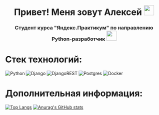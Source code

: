<h1 align="center">Привет! Меня зовут Алексей</a> 
<img src="https://github.com/blackcater/blackcater/raw/main/images/Hi.gif" height="32"/></h1>
<h3 align="center">Студент курса "Яндекс.Практикум" по направлению Python-разработчик</a> 
<img src="https://github.com/gilbarbara/logos/blob/master/logos/python.svg" height="32"/></h3>

# Стек технологий:
![Python](https://img.shields.io/badge/python-3670A0?style=for-the-badge&logo=python&logoColor=ffdd54)
![Django](https://img.shields.io/badge/django-%23092E20.svg?style=for-the-badge&logo=django&logoColor=white)
![DjangoREST](https://img.shields.io/badge/DJANGO-REST-ff1709?style=for-the-badge&logo=django&logoColor=white&color=ff1709&labelColor=gray)
![Postgres](https://img.shields.io/badge/postgres-%23316192.svg?style=for-the-badge&logo=postgresql&logoColor=white)
![Docker](https://img.shields.io/badge/docker-%230db7ed.svg?style=for-the-badge&logo=docker&logoColor=white)

# Дополнительная информация:
[![Top Langs](https://github-readme-stats.vercel.app/api/top-langs/?username=Lancelot-knight&layout=compact)](https://github.com/Lancelot-knight/github-readme-stats)
[![Anurag's GitHub stats](https://github-readme-stats.vercel.app/api?username=Lancelot-knight&theme=dark&show_icons=true)](https://github.com/Lancelot-knight/github-readme-stats)
